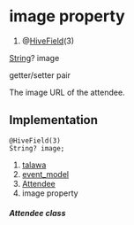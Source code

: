
<div>

# image property

</div>


<div>

1.  @[HiveField](https://pub.dev/documentation/hive/2.2.3/hive/HiveField-class.html)(3)

</div>

[String](https://api.flutter.dev/flutter/dart-core/String-class.html)?
image


getter/setter pair




The image URL of the attendee.



## Implementation

``` language-dart
@HiveField(3)
String? image;
```







1.  [talawa](../../index.md)
2.  [event_model](../../models_events_event_model/)
3.  [Attendee](../../models_events_event_model/Attendee-class.md)
4.  image property

##### Attendee class







